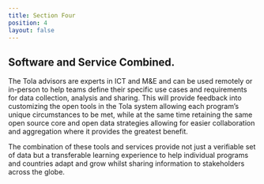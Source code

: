 ```yaml
---
title: Section Four
position: 4
layout: false
---
```


## Software and Service Combined.

The Tola advisors are experts in ICT and M&E and can be used remotely or in-person to help teams define their specific use cases and requirements for data collection, analysis and sharing. This will provide feedback into customizing the open tools in the Tola system allowing each program’s unique circumstances to be met, while at the same time retaining the same open source core and open data strategies allowing for easier collaboration and aggregation where it provides the greatest benefit.

The combination of these tools and services provide not just a verifiable set of data but a transferable learning experience to help individual programs and countries adapt and grow whilst sharing information to stakeholders across the globe.
